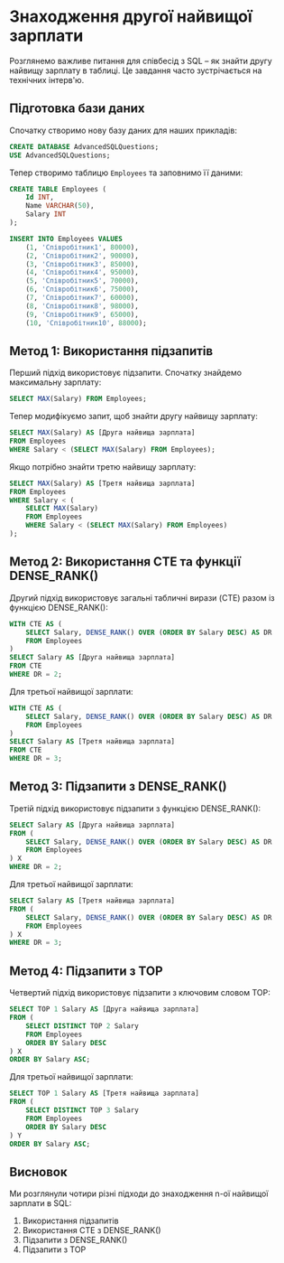 

# Знаходження другої найвищої зарплати

Розглянемо важливе питання для співбесід з SQL – як знайти другу найвищу зарплату в таблиці. Це завдання часто зустрічається на технічних інтерв'ю.

## Підготовка бази даних
Спочатку створимо нову базу даних для наших прикладів:

```sql
CREATE DATABASE AdvancedSQLQuestions;
USE AdvancedSQLQuestions;
```

Тепер створимо таблицю `Employees` та заповнимо її даними:

```sql
CREATE TABLE Employees (
    Id INT,
    Name VARCHAR(50),
    Salary INT
);

INSERT INTO Employees VALUES
    (1, 'Співробітник1', 80000),
    (2, 'Співробітник2', 90000),
    (3, 'Співробітник3', 85000),
    (4, 'Співробітник4', 95000),
    (5, 'Співробітник5', 70000),
    (6, 'Співробітник6', 75000),
    (7, 'Співробітник7', 60000),
    (8, 'Співробітник8', 98000),
    (9, 'Співробітник9', 65000),
    (10, 'Співробітник10', 88000);
```

## Метод 1: Використання підзапитів

Перший підхід використовує підзапити. Спочатку знайдемо максимальну зарплату:

```sql
SELECT MAX(Salary) FROM Employees;
```

Тепер модифікуємо запит, щоб знайти другу найвищу зарплату:

```sql
SELECT MAX(Salary) AS [Друга найвища зарплата]
FROM Employees
WHERE Salary < (SELECT MAX(Salary) FROM Employees);
```

Якщо потрібно знайти третю найвищу зарплату:

```sql
SELECT MAX(Salary) AS [Третя найвища зарплата]
FROM Employees
WHERE Salary < (
    SELECT MAX(Salary) 
    FROM Employees 
    WHERE Salary < (SELECT MAX(Salary) FROM Employees)
);
```

## Метод 2: Використання CTE та функції DENSE_RANK()

Другий підхід використовує загальні табличні вирази (CTE) разом із функцією DENSE_RANK():

```sql
WITH CTE AS (
    SELECT Salary, DENSE_RANK() OVER (ORDER BY Salary DESC) AS DR
    FROM Employees
)
SELECT Salary AS [Друга найвища зарплата]
FROM CTE
WHERE DR = 2;
```

Для третьої найвищої зарплати:

```sql
WITH CTE AS (
    SELECT Salary, DENSE_RANK() OVER (ORDER BY Salary DESC) AS DR
    FROM Employees
)
SELECT Salary AS [Третя найвища зарплата]
FROM CTE
WHERE DR = 3;
```

## Метод 3: Підзапити з DENSE_RANK()

Третій підхід використовує підзапити з функцією DENSE_RANK():

```sql
SELECT Salary AS [Друга найвища зарплата]
FROM (
    SELECT Salary, DENSE_RANK() OVER (ORDER BY Salary DESC) AS DR
    FROM Employees
) X
WHERE DR = 2;
```

Для третьої найвищої зарплати:

```sql
SELECT Salary AS [Третя найвища зарплата]
FROM (
    SELECT Salary, DENSE_RANK() OVER (ORDER BY Salary DESC) AS DR
    FROM Employees
) X
WHERE DR = 3;
```

## Метод 4: Підзапити з TOP

Четвертий підхід використовує підзапити з ключовим словом TOP:

```sql
SELECT TOP 1 Salary AS [Друга найвища зарплата]
FROM (
    SELECT DISTINCT TOP 2 Salary
    FROM Employees
    ORDER BY Salary DESC
) X
ORDER BY Salary ASC;
```

Для третьої найвищої зарплати:

```sql
SELECT TOP 1 Salary AS [Третя найвища зарплата]
FROM (
    SELECT DISTINCT TOP 3 Salary
    FROM Employees
    ORDER BY Salary DESC
) Y
ORDER BY Salary ASC;
```

## Висновок
Ми розглянули чотири різні підходи до знаходження n-ої найвищої зарплати в SQL:
1. Використання підзапитів
2. Використання CTE з DENSE_RANK()
3. Підзапити з DENSE_RANK()
4. Підзапити з TOP


